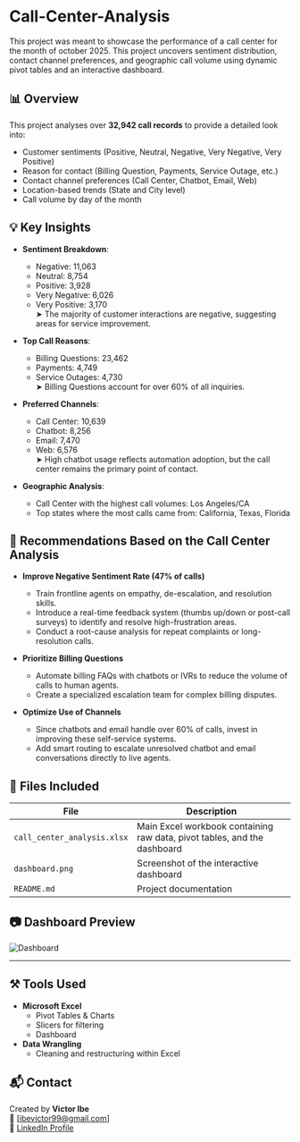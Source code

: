 # Call-Center-Analysis
This project was meant to showcase the performance of a call center for the month of october 2025. This project uncovers sentiment distribution, contact channel preferences, and geographic call volume using dynamic pivot tables and an interactive dashboard.

## 📊 Overview

This project analyses over **32,942 call records** to provide a detailed look into:
- Customer sentiments (Positive, Neutral, Negative, Very Negative, Very Positive)
- Reason for contact (Billing Question, Payments, Service Outage, etc.)
- Contact channel preferences (Call Center, Chatbot, Email, Web)
- Location-based trends (State and City level)
- Call volume by day of the month

## 💡 Key Insights

- **Sentiment Breakdown**:  
  - Negative: 11,063  
  - Neutral: 8,754  
  - Positive: 3,928
  - Very Negative: 6,026
  - Very Positive: 3,170   
  ➤ The majority of customer interactions are negative, suggesting areas for service improvement.

- **Top Call Reasons**:  
  - Billing Questions: 23,462
  - Payments: 4,749
  - Service Outages: 4,730   
  ➤ Billing Questions account for over 60% of all inquiries.

- **Preferred Channels**:
  - Call Center: 10,639
  - Chatbot: 8,256
  - Email: 7,470
  - Web: 6,576  
  ➤ High chatbot usage reflects automation adoption, but the call center remains the primary point of contact.

- **Geographic Analysis**:
  - Call Center with the highest call volumes: Los Angeles/CA
  - Top states where the most calls came from: California, Texas, Florida
 
## 📌 Recommendations Based on the Call Center Analysis
- **Improve Negative Sentiment Rate (47% of calls)**
  - Train frontline agents on empathy, de-escalation, and resolution skills.
  - Introduce a real-time feedback system (thumbs up/down or post-call surveys) to identify and resolve high-frustration areas.
  - Conduct a root-cause analysis for repeat complaints or long-resolution calls.

- **Prioritize Billing Questions**
  - Automate billing FAQs with chatbots or IVRs to reduce the volume of calls to human agents.
  - Create a specialized escalation team for complex billing disputes.

- **Optimize Use of Channels**
  - Since chatbots and email handle over 60% of calls, invest in improving these self-service systems.
  - Add smart routing to escalate unresolved chatbot and email conversations directly to live agents.
 
## 🧾 Files Included

| File | Description |
|------|-------------|
| `call_center_analysis.xlsx` | Main Excel workbook containing raw data, pivot tables, and the dashboard |
| `dashboard.png` | Screenshot of the interactive dashboard |
| `README.md` | Project documentation |

## 📷 Dashboard Preview

![Dashboard](dashboard.png)

---

## ⚒ Tools Used

- **Microsoft Excel**
  - Pivot Tables & Charts  
  - Slicers for filtering
  - Dashboard
- **Data Wrangling**
  - Cleaning and restructuring within Excel

## 📬 Contact

Created by **Victor Ibe**  
📧 [ibevictor99@gmail.com]  
🔗 [LinkedIn Profile](www.linkedin.com/in/victor-ibe-718270161)
